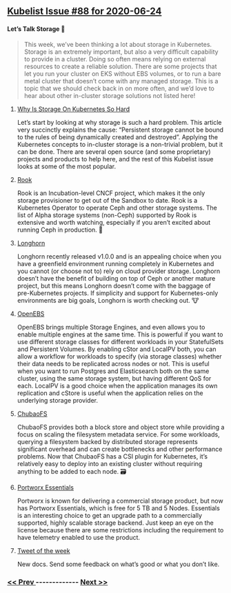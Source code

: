## [Kubelist Issue #88 for 2020-06-24](https://kubelist.com/issue/88)

#### Let’s Talk Storage 💾

> This week, we’ve been thinking a lot about storage in Kubernetes. Storage is an extremely important, but also a very difficult capability to provide in a cluster. Doing so often means relying on external resources to create a reliable solution. There are some projects that let you run your cluster on EKS without EBS volumes, or to run a bare metal cluster that doesn’t come with any managed storage. This is a topic that we should check back in on more often, and we’d love to hear about other in-cluster storage solutions not listed here!

1. [Why Is Storage On Kubernetes So Hard](https://softwareengineeringdaily.com/2019/01/11/why-is-storage-on-kubernetes-is-so-hard/)

    Let’s start by looking at why storage is such a hard problem. This article very succinctly explains the cause: “Persistent storage cannot be bound to the rules of being dynamically created and destroyed”. Applying the Kubernetes concepts to in-cluster storage is a non-trivial problem, but it can be done. There are several open source (and some proprietary) projects and products to help here, and the rest of this Kubelist issue looks at some of the most popular.
1. [Rook](https://rook.io/docs/rook/v1.3/)

    Rook is an Incubation-level CNCF project, which makes it the only storage provisioner to get out of the Sandbox to date. Rook is a Kubernetes Operator to operate Ceph and other storage systems. The list of Alpha storage systems (non-Ceph) supported by Rook is extensive and worth watching, especially if you aren’t excited about running Ceph in production. 🏰
1. [Longhorn](https://longhorn.io/docs/1.0.0/what-is-longhorn/)

    Longhorn recently released v1.0.0 and is an appealing choice when you have a greenfield environment running completely in Kubernetes and you cannot (or choose not to) rely on cloud provider storage. Longhorn doesn’t have the benefit of building on top of Ceph or another mature project, but this means Longhorn doesn’t come with the baggage of pre-Kubernetes projects. If simplicity and support for Kubernetes-only environments are big goals, Longhorn is worth checking out. 🐮
1. [OpenEBS](https://docs.openebs.io/docs/next/casengines.html)

    OpenEBS brings multiple Storage Engines, and even allows you to enable multiple engines at the same time. This is powerful if you want to use different storage classes for different workloads in your StatefulSets and Persistent Volumes. By enabling cStor and LocalPV both, you can allow a workflow for workloads to specify (via storage classes) whether their data needs to be replicated across nodes or not. This is useful when you want to run Postgres and Elasticsearch both on the same cluster, using the same storage system, but having different QoS for each. LocalPV is a good choice when the application manages its own replication and cStore is useful when the application relies on the underlying storage provider. 
1. [ChubaoFS](https://chubao.io/)

    ChubaoFS provides both a block store and object store while providing a focus on scaling the filesystem metadata service. For some workloads, querying a filesystem backed by distributed storage represents significant overhead and can create bottlenecks and other performance problems. Now that ChubaoFS has a CSI plugin for Kubernetes, it’s relatively easy to deploy into an existing cluster without requiring anything to be added to each node. 🗃
1. [Portworx Essentials](https://docs.portworx.com/concepts/portworx-essentials/)

    Portworx is known for delivering a commercial storage product, but now has Portworx Essentials, which is free for 5 TB and 5 Nodes. Essentials is an interesting choice to get an upgrade path to a commercially supported, highly scalable storage backend. Just keep an eye on the license because there are some restrictions including the requirement to have telemetry enabled to use the product. 
1. [Tweet of the week](https://twitter.com/kubernetesio/status/1273666581827063809)

    New docs. Send some feedback on what’s good or what you don’t like.

### [ << Prev ](kubelist-87.md) ------------- [ Next >> ](kubelist-89.md)